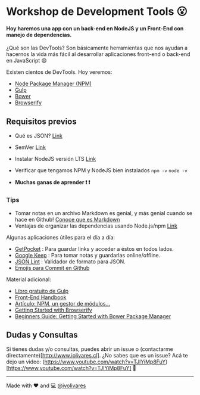 # Workshop de Development Tools :open_mouth:

#### Hoy haremos una app con un back-end en NodeJS y un Front-End con manejo de dependencias.

¿Qué son las DevTools? Son básicamente herramientas que nos ayudan a hacernos la vida más fácil al desarrollar aplicaciones front-end o back-end en JavaScript :smile:

Existen cientos de DevTools. Hoy veremos:

- [Node Package Manager (NPM)](NPM.md)
- [Gulp](Gulp.md)
- [Bower](Bower.md)
- [Browserify](Browserify.md)

## Requisitos previos

- Qué es JSON? [Link](http://www.json.org/json-es.html)
- SemVer [Link](http://semver.org/lang/es/)
- Instalar NodeJS versión LTS [Link](https://nodejs.org/en/)
- Verificar que tengamos NPM y NodeJS bien instalados
  `npm -v`
  `node -v`

- **Muchas ganas de aprender :exclamation: :exclamation:**

### Tips

- Tomar notas en un archivo Markdown es genial, y más genial cuando se hace en Github! [Conoce que es Markdown](http://markdown.es/)
- Ventajas de organizar las dependencias usando Node.js/npm [Link](http://es.stackoverflow.com/a/4175)

Algunas aplicaciones útiles para el día a día:

- [GetPocket](https://getpocket.com/a/queue/) : Para guardar links y acceder a éstos en todos lados.
- [Google Keep](https://google.com/keep) : Para tomar notas y guardarlas online/offline.
- [JSON Lint](http://jsonlint.com/) : Validador de formato para JSON.
- [Emojis para Commit en Github](http://www.emoji-cheat-sheet.com/)

Material adicional:

- [Libro gratuito de Gulp](https://www.syncfusion.com/resources/techportal/details/ebooks/Gulp_Succinctly)
- [Front-End Handbook](http://www.frontendhandbook.com/)
- [Artículo: NPM, un gestor de módulos...](https://www.jmramirez.pro/tutorial/npm-gestor-modulos-node-js/)
- [Getting Started with Browserify](https://scotch.io/tutorials/getting-started-with-browserify)
- [Beginners Guide: Getting Started with Bower Package Manager](https://www.codementor.io/bower/tutorial/beginner-tutorial-getting-started-bower-package-manager)

## Dudas y Consultas

Si tienes dudas y/o consultas, puedes abrir un issue o (contactarme directamente)[http://www.iolivares.cl]. ¿No sabes que es un issue? Acá te dejo un video: (https://www.youtube.com/watch?v=TJlYiMp8FuY)[https://www.youtube.com/watch?v=TJlYiMp8FuY] :movie_camera:

------------------

Made with :heart: and :computer:
[@ivolivares](https://github.com/ivolivares)
